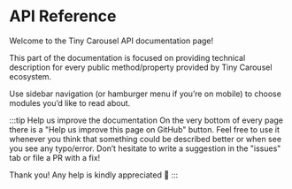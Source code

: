 # API Reference

Welcome to the Tiny Carousel API documentation page! 

This part of the documentation is focused on providing technical description for every public method/property provided by Tiny Carousel ecosystem. 

Use sidebar navigation (or hamburger menu if you’re on mobile) to choose modules you’d like to read about.

:::tip Help us improve the documentation
On the very bottom of every page there is a "Help us improve this page on GitHub" button. Feel free to use it whenever you think that something could be described better or when see you see any typo/error. Don’t hesitate to write a suggestion in the "issues" tab or file a PR with a fix!

Thank you! Any help is kindly appreciated 🙏
:::
